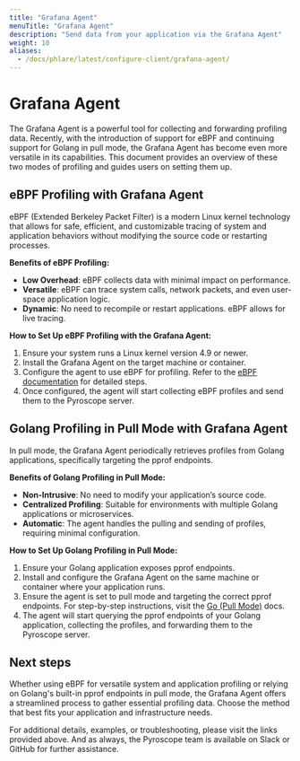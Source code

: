 ```yaml
---
title: "Grafana Agent"
menuTitle: "Grafana Agent"
description: "Send data from your application via the Grafana Agent"
weight: 10
aliases:
  - /docs/phlare/latest/configure-client/grafana-agent/
---
```


# Grafana Agent

The Grafana Agent is a powerful tool for collecting and forwarding profiling data. Recently, with the introduction of support for eBPF and continuing support for Golang in pull mode, the Grafana Agent has become even more versatile in its capabilities. This document provides an overview of these two modes of profiling and guides users on setting them up.

## eBPF Profiling with Grafana Agent

eBPF (Extended Berkeley Packet Filter) is a modern Linux kernel technology that allows for safe, efficient, and customizable tracing of system and application behaviors without modifying the source code or restarting processes.

**Benefits of eBPF Profiling:**

- **Low Overhead**: eBPF collects data with minimal impact on performance.
- **Versatile**: eBPF can trace system calls, network packets, and even user-space application logic.
- **Dynamic**: No need to recompile or restart applications. eBPF allows for live tracing.

**How to Set Up eBPF Profiling with the Grafana Agent:**

1. Ensure your system runs a Linux kernel version 4.9 or newer.
2. Install the Grafana Agent on the target machine or container.
3. Configure the agent to use eBPF for profiling. Refer to the [eBPF documentation](/docs/pyroscope/next/configure-client/grafana-agent/ebpf) for detailed steps.
4. Once configured, the agent will start collecting eBPF profiles and send them to the Pyroscope server.

## Golang Profiling in Pull Mode with Grafana Agent

In pull mode, the Grafana Agent periodically retrieves profiles from Golang applications, specifically targeting the pprof endpoints.

**Benefits of Golang Profiling in Pull Mode:**

- **Non-Intrusive**: No need to modify your application’s source code.
- **Centralized Profiling**: Suitable for environments with multiple Golang applications or microservices.
- **Automatic**: The agent handles the pulling and sending of profiles, requiring minimal configuration.

**How to Set Up Golang Profiling in Pull Mode:**

1. Ensure your Golang application exposes pprof endpoints.
2. Install and configure the Grafana Agent on the same machine or container where your application runs.
3. Ensure the agent is set to pull mode and targeting the correct pprof endpoints. For step-by-step instructions, visit the [Go (Pull Mode)](/docs/pyroscope/next/configure-client/grafana-agent/go_pull) docs.
4. The agent will start querying the pprof endpoints of your Golang application, collecting the profiles, and forwarding them to the Pyroscope server.

## Next steps

Whether using eBPF for versatile system and application profiling or relying on Golang's built-in pprof endpoints in pull mode, the Grafana Agent offers a streamlined process to gather essential profiling data. Choose the method that best fits your application and infrastructure needs.

For additional details, examples, or troubleshooting, please visit the links provided above. And as always, the Pyroscope team is available on Slack or GitHub for further assistance.
